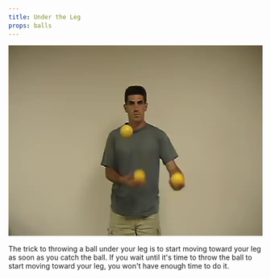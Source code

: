 ```yaml
---
title: Under the Leg
props: balls
---
```


![Under the Leg](/site/videos/poster/undertheleg.jpg)

The trick to throwing a ball under your leg is to start moving toward your leg as soon as you catch the ball. If you wait until it's time to throw the ball to start moving toward your leg, you won't have enough time to do it.

